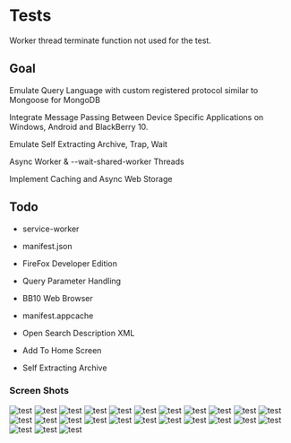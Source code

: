 # Tests

Worker thread terminate function not used for the test.

## Goal

Emulate Query Language with custom registered protocol similar to Mongoose for MongoDB

Integrate Message Passing Between Device Specific Applications on Windows, Android and BlackBerry 10.

Emulate Self Extracting Archive, Trap, Wait

Async Worker & --wait-shared-worker Threads

Implement Caching and Async Web Storage

## Todo

* service-worker
* manifest.json

* FireFox Developer Edition

* Query Parameter Handling

* BB10 Web Browser
* manifest.appcache
* Open Search Description XML
* Add To Home Screen

* Self Extracting Archive

### Screen Shots

![test](0.png)
![test](1.png)
![test](2.png)
![test](3.png)
![test](4.png)
![test](5.png)
![test](6.png)
![test](7.png)
![test](8.png)
![test](9.png)
![test](10.png)
![test](11.png)
![test](12.png)
![test](13.png)
![test](14.png)
![test](15.png)
![test](16.png)
![test](17.png)
![test](18.png)
![test](19.png)
![test](20.png)
![test](21.png)
![test](22.png)
![test](23.png)
![test](24.png)
